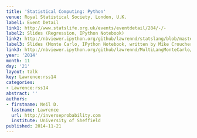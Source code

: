 ```yaml
---
title: 'Statistical Computing: Python'
venue: Royal Statistical Society, London, U.K.
label1: Event Detail
link1: http://www.statslife.org.uk/events/eventdetail/284/-/-
label2: Slides (Regression, IPython Notebook)
link2: http://nbviewer.ipython.org/github/lawrennd/statslang/blob/master/python/statslang.ipynb
label3: Slides (Monte Carlo, IPython Notebook, written by Mike Croucher)
link3: http://nbviewer.ipython.org/github/lawrennd/MultiLangMonteCarlo/blob/master/MultiLangStats.ipynb
year: '2014'
month: 11
day: '21'
layout: talk
key: Lawrence:rss14
categories:
- Lawrence:rss14
abstract: ''
authors:
- firstname: Neil D.
  lastname: Lawrence
  url: http://inverseprobability.com
  institute: University of Sheffield
published: 2014-11-21
---
```

